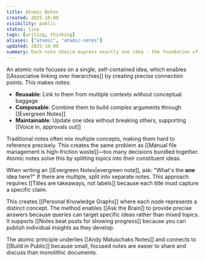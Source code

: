 ```yaml
---
title: Atomic Notes
created: 2025-10-09
visibility: public
status: live
tags: [writing, thinking]
aliases: ["atomic", "atomic-notes"]
updated: 2025-10-09
summary: Each note should express exactly one idea - the foundation of composable knowledge.
---
```


An atomic note focuses on a single, self-contained idea, which enables [[Associative linking over hierarchies]] by creating precise connection points. This makes notes:

- **Reusable**: Link to them from multiple contexts without conceptual baggage
- **Composable**: Combine them to build complex arguments through [[Evergreen Notes]]
- **Maintainable**: Update one idea without breaking others, supporting [[Voice in, approvals out]]

Traditional notes often mix multiple concepts, making them hard to reference precisely. This creates the same problem as [[Manual file management is high-friction waste]]—too many decisions bundled together. Atomic notes solve this by splitting topics into their constituent ideas.

When writing an [[Evergreen Notes|evergreen note]], ask: "What's the **one** idea here?" If there are multiple, split into separate notes. This approach requires [[Titles are takeaways, not labels]] because each title must capture a specific claim.

This creates [[Personal Knowledge Graphs]] where each node represents a distinct concept. The method enables [[Ask the Brain]] to provide precise answers because queries can target specific ideas rather than mixed topics. It supports [[Notes beat posts for showing progress]] because you can publish individual insights as they develop.

The atomic principle underlies [[Andy Matuschaks Notes]] and connects to [[Build in Public]] because small, focused notes are easier to share and discuss than monolithic documents.


